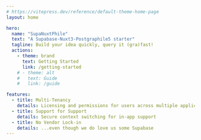 ```yaml
---
# https://vitepress.dev/reference/default-theme-home-page
layout: home

hero:
  name: "SupaNuxtPhile"
  text: "A Supabase-Nuxt3-Postgraphile5 starter"
  tagline: Build your idea quickly, query it (gra)fast!
  actions:
    - theme: brand
      text: Getting Started
      link: /getting-started
    # - theme: alt
    #   text: Guide
    #   link: /guide

features:
  - title: Multi-Tenancy
    details: Licensing and permissions for users across multiple applications and tenants
  - title: Support for Support
    details: Secure context switching for in-app support
  - title: No Vendor Lock-in
    details: ...even though we do love us some Supabase
---
```


